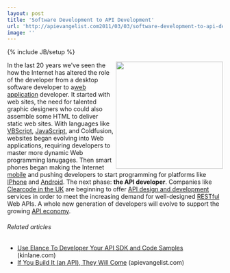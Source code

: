 ```yaml
---
layout: post
title: 'Software Development to API Development'
url: 'http://apievangelist.com2011/03/03/software-development-to-api-development/'
image: ''
---
```

{% include JB/setup %}
<img src="http://kinlane-productions.s3.amazonaws.com/ClearCode-API-Design.png"  width="250" align="right" />In the last 20 years we've seen the how the Internet has altered the role of the developer from a desktop software developer to a<a href="http://www.kinlane.com/category/application/">web application</a> developer.
It started with web sites, the need for talented graphic designers who could also assemble some HTML to deliver static web sites.
With languages like <a  title="VBScript"  href="http://en.wikipedia.org/wiki/VBScript">VBScript</a>, <a href="http://www.kinlane.com/category/javascript/">JavaScript</a>, and Coldfusion, websites began evolving into Web applications, requiring developers to master more dynamic Web programming lanugages.
Then smart phones began making the Internet <a href="http://www.kinlane.com/category/mobile/">mobile</a> and pushing developers to start programming for platforms like <a href="http://www.kinlane.com/category/mobile/iphone/">IPhone</a> and <a href="http://www.kinlane.com/category/mobile/android/">Android</a>.
The next phase: <strong>the API developer</strong>.
Companies like <a title="Clearcode API Design" href="http://clearcode.cc/offer/api/">Clearcode in the UK</a> are beginning to offer <a title="API Design and Development" href="http://clearcode.cc/offer/api/">API design and development</a> services in order to meet the increasing demand for well-designed <a  title="Representational State Transfer"  href="http://en.wikipedia.org/wiki/Representational_State_Transfer">RESTful</a> Web APIs.
A whole new generation of developers will evolve to support the growing <a title="API Economy" href="http://blog.apievangelist.com/2011/01/19/the-new-api-economy/">API economy</a>.
<h6 >
     Related articles
</h6>
<ul >
     <li >
          <a href="http://www.kinlane.com/2011/02/use-elance-your-api-sdk-and-code-samples/">Use Elance To Developer Your API SDK and Code Samples</a> (kinlane.com)
     </li>
     <li >
          <a href="http://blog.apievangelist.com/2011/02/28/if-you-build-it-they-will-come/">If You Build It (an API), They Will Come</a> (apievangelist.com)
     </li>
</ul>
